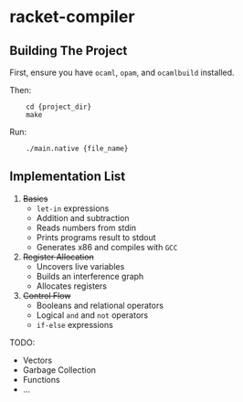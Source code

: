 # racket-compiler

## Building The Project
First, ensure you have `ocaml`, `opam`, and `ocamlbuild` installed.

Then:

        cd {project_dir}
        make

Run:

        ./main.native {file_name}


## Implementation List

1. ~~Basics~~
    - `let-in` expressions
    - Addition and subtraction
    - Reads numbers from stdin
    - Prints programs result to stdout
    - Generates x86 and compiles with `GCC`
2. ~~Register Allocation~~
    - Uncovers live variables
    - Builds an interference graph
    - Allocates registers
3. ~~Control Flow~~
    - Booleans and relational operators
    - Logical `and` and `not` operators
    - `if-else` expressions

TODO:
* Vectors
* Garbage Collection
* Functions
* ...